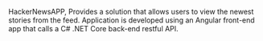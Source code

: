 HackerNewsAPP, Provides a solution that allows users to view the newest stories from the feed.
Application is developed using an Angular front-end app that calls a C# .NET Core back-end restful API.

